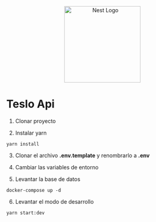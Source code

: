 <p align="center">
  <a href="http://nestjs.com/" target="blank"><img src="https://nestjs.com/img/logo-small.svg" width="200" alt="Nest Logo" /></a>
</p>

# Teslo Api

1. Clonar proyecto 

2. Instalar yarn
```
yarn install
```

3. Clonar el archivo __.env.template__ y renombrarlo a __.env__

4. Cambiar las variables de entorno

5. Levantar la base de datos
```
docker-compose up -d
```

6. Levantar el modo de desarrollo
```
yarn start:dev
```